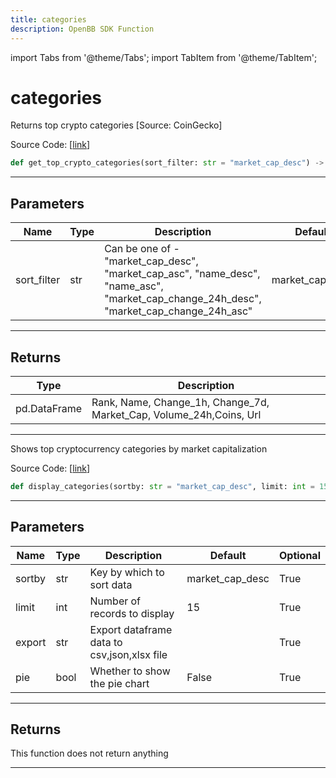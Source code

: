 ```yaml
---
title: categories
description: OpenBB SDK Function
---
```


import Tabs from '@theme/Tabs';
import TabItem from '@theme/TabItem';

# categories

<Tabs>
<TabItem value="model" label="Model" default>

Returns top crypto categories [Source: CoinGecko]

Source Code: [[link](https://github.com/OpenBB-finance/OpenBBTerminal/tree/main/openbb_terminal/cryptocurrency/overview/pycoingecko_model.py#L157)]

```python
def get_top_crypto_categories(sort_filter: str = "market_cap_desc") -> pd.DataFrame
```

---

## Parameters

| Name | Type | Description | Default | Optional |
| ---- | ---- | ----------- | ------- | -------- |
| sort_filter | str | Can be one of - "market_cap_desc", "market_cap_asc", "name_desc", "name_asc",<br/>"market_cap_change_24h_desc", "market_cap_change_24h_asc" | market_cap_desc | True |


---

## Returns

| Type | Description |
| ---- | ----------- |
| pd.DataFrame | Rank, Name, Change_1h, Change_7d, Market_Cap, Volume_24h,Coins, Url |
---



</TabItem>
<TabItem value="view" label="View">

Shows top cryptocurrency categories by market capitalization

Source Code: [[link](https://github.com/OpenBB-finance/OpenBBTerminal/tree/main/openbb_terminal/cryptocurrency/overview/pycoingecko_view.py#L433)]

```python
def display_categories(sortby: str = "market_cap_desc", limit: int = 15, export: str = "", pie: bool = False) -> None
```

---

## Parameters

| Name | Type | Description | Default | Optional |
| ---- | ---- | ----------- | ------- | -------- |
| sortby | str | Key by which to sort data | market_cap_desc | True |
| limit | int | Number of records to display | 15 | True |
| export | str | Export dataframe data to csv,json,xlsx file |  | True |
| pie | bool | Whether to show the pie chart | False | True |


---

## Returns

This function does not return anything

---



</TabItem>
</Tabs>